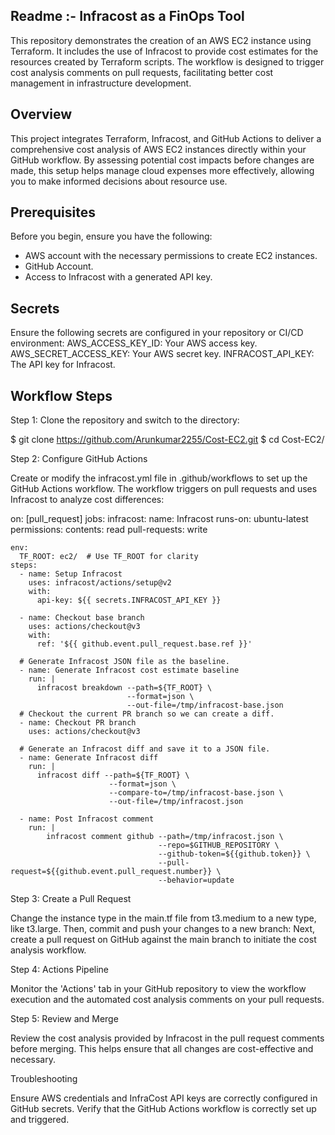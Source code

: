 
## Readme :- Infracost as a FinOps Tool

This repository demonstrates the creation of an AWS EC2 instance using Terraform. It includes the use of Infracost to provide cost estimates for the resources created by Terraform scripts. The workflow is designed to trigger cost analysis comments on pull requests, facilitating better cost management in infrastructure development.

## Overview

This project integrates Terraform, Infracost, and GitHub Actions to deliver a comprehensive cost analysis of AWS EC2 instances directly within your GitHub workflow. By assessing potential cost impacts before changes are made, this setup helps manage cloud expenses more effectively, allowing you to make informed decisions about resource use.

## Prerequisites

Before you begin, ensure you have the following:
- AWS account with the necessary permissions to create EC2 instances.
- GitHub Account.
- Access to Infracost with a generated API key.

## Secrets

Ensure the following secrets are configured in your repository or CI/CD environment:
AWS_ACCESS_KEY_ID: Your AWS access key.
AWS_SECRET_ACCESS_KEY: Your AWS secret key.
INFRACOST_API_KEY: The API key for Infracost.

## Workflow Steps

Step 1: Clone the repository and switch to the directory:

$ git clone https://github.com/Arunkumar2255/Cost-EC2.git
$ cd Cost-EC2/

Step 2: Configure GitHub Actions

Create or modify the infracost.yml file in .github/workflows to set up the GitHub Actions workflow. The workflow triggers on pull requests and uses Infracost to analyze cost differences:


on: [pull_request]
jobs:
  infracost:
    name: Infracost
    runs-on: ubuntu-latest
    permissions:
      contents: read
      pull-requests: write

    env:
      TF_ROOT: ec2/  # Use TF_ROOT for clarity
    steps:
      - name: Setup Infracost
        uses: infracost/actions/setup@v2
        with:
          api-key: ${{ secrets.INFRACOST_API_KEY }}

      - name: Checkout base branch
        uses: actions/checkout@v3
        with:
          ref: '${{ github.event.pull_request.base.ref }}'

      # Generate Infracost JSON file as the baseline.
      - name: Generate Infracost cost estimate baseline
        run: |
          infracost breakdown --path=${TF_ROOT} \
                              --format=json \
                              --out-file=/tmp/infracost-base.json
      # Checkout the current PR branch so we can create a diff.
      - name: Checkout PR branch
        uses: actions/checkout@v3

      # Generate an Infracost diff and save it to a JSON file.
      - name: Generate Infracost diff
        run: |
          infracost diff --path=${TF_ROOT} \
                          --format=json \
                          --compare-to=/tmp/infracost-base.json \
                          --out-file=/tmp/infracost.json
                          
      - name: Post Infracost comment
        run: |
            infracost comment github --path=/tmp/infracost.json \
                                     --repo=$GITHUB_REPOSITORY \
                                     --github-token=${{github.token}} \
                                     --pull-request=${{github.event.pull_request.number}} \
                                     --behavior=update


Step 3: Create a Pull Request

Change the instance type in the main.tf file from t3.medium to a new type, like t3.large. Then, commit and push your changes to a new branch:
Next, create a pull request on GitHub against the main branch to initiate the cost analysis workflow.

Step 4: Actions Pipeline

Monitor the 'Actions' tab in your GitHub repository to view the workflow execution and the automated cost analysis comments on your pull requests.

Step 5: Review and Merge

Review the cost analysis provided by Infracost in the pull request comments before merging. This helps ensure that all changes are cost-effective and necessary.


Troubleshooting

Ensure AWS credentials and InfraCost API keys are correctly configured in GitHub secrets.
Verify that the GitHub Actions workflow is correctly set up and triggered.
